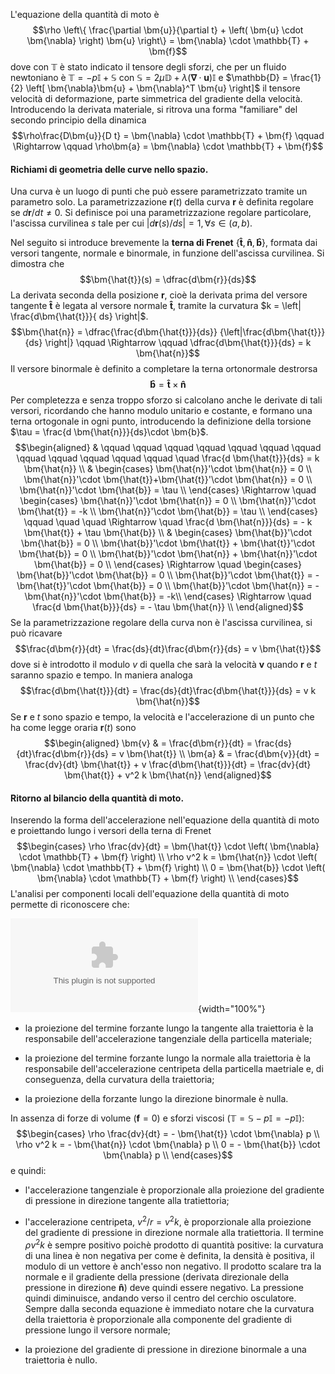 L'equazione della quantità di moto è
$$\rho \left\{ \frac{\partial \bm{u}}{\partial t} +
   \left( \bm{u} \cdot \bm{\nabla} \right) \bm{u} \right\} = 
   \bm{\nabla} \cdot \mathbb{T} + \bm{f}$$ dove con $\mathbb{T}$ è stato
indicato il tensore degli sforzi, che per un fluido newtoniano è
$\mathbb{T} = -p \mathbb{I} + \mathbb{S}$ con
$\mathbb{S} = 2 \mu \mathbb{D} + \lambda \left( 
 \bm{\nabla} \cdot \bm{u} \right) \mathbb{I}$ e
$\mathbb{D} = \frac{1}{2}
 \left[ \bm{\nabla}\bm{u} + \bm{\nabla}^T \bm{u} \right]$ il tensore
velocità di deformazione, parte simmetrica del gradiente della velocità.
Introducendo la derivata materiale, si ritrova una forma "familiare" del
secondo principio della dinamica
$$\rho\frac{D\bm{u}}{D t} = \bm{\nabla} \cdot \mathbb{T} + \bm{f}
  \qquad \Rightarrow \qquad
 \rho\bm{a} = \bm{\nabla} \cdot \mathbb{T} + \bm{f}$$

#### Richiami di geometria delle curve nello spazio.

Una curva è un luogo di punti che può essere parametrizzato tramite un
parametro solo. La parametrizzazione $\bm{r}(t)$ della curva $\bm{r}$ è
definita regolare se $d\bm{r}/dt \ne 0$. Si definisce poi una
parametrizzazione regolare particolare, l'ascissa curvilinea $s$ tale
per cui $\left| d\bm{r}(s)/ds
 \right| = 1, \forall s \in (a,b)$.

Nel seguito si introduce brevemente la **terna di Frenet**
$\left\{\bm{\hat{t}}, \bm{\hat{n}}, \bm{\hat{b}} \right\}$, formata dai
versori tangente, normale e binormale, in funzione dell'ascissa
curvilinea. Si dimostra che $$\bm{\hat{t}}(s) = \dfrac{d\bm{r}}{ds}$$ La
derivata seconda della posizione $\bm{r}$, cioè la derivata prima del
versore tangente $\bm{\hat{t}}$ è legata al versore normale
$\bm{\hat{t}}$, tramite la curvatura $k = \left| \frac{d\bm{\hat{t}}}{
 ds} \right|$. $$\bm{\hat{n}} = \dfrac{\frac{d\bm{\hat{t}}}{ds}}
    {\left|\frac{d\bm{\hat{t}}}{ds} \right|} 
  \qquad \Rightarrow \qquad
 \dfrac{d\bm{\hat{t}}}{ds} = k \bm{\hat{n}}$$ Il versore binormale è
definito a completare la terna ortonormale destrorsa
$$\bm{\hat{b}} = \bm{\hat{t}} \times \bm{\hat{n}}$$ Per completezza e
senza troppo sforzo si calcolano anche le derivate di tali versori,
ricordando che hanno modulo unitario e costante, e formano una terna
ortogonale in ogni punto, introducendo la definizione della torsione
$\tau = \frac{d \bm{\hat{n}}}{ds}\cdot \bm{b}$. $$\begin{aligned}
& \qquad \qquad \qquad \qquad \qquad \qquad \qquad \qquad 
  \qquad \qquad \qquad \qquad \quad
 \frac{d \bm{\hat{t}}}{ds} = k \bm{\hat{n}} \\
& \begin{cases}
 \bm{\hat{n}}'\cdot \bm{\hat{n}} = 0 \\
 \bm{\hat{n}}'\cdot \bm{\hat{t}}+\bm{\hat{t}}'\cdot \bm{\hat{n}} = 0 \\
 \bm{\hat{n}}'\cdot \bm{\hat{b}} = \tau \\
 \end{cases} \Rightarrow \quad
 \begin{cases}
 \bm{\hat{n}}'\cdot \bm{\hat{n}} = 0   \\
 \bm{\hat{n}}'\cdot \bm{\hat{t}} = -k  \\
 \bm{\hat{n}}'\cdot \bm{\hat{b}} = \tau \\
 \end{cases} \qquad \quad \quad \Rightarrow \quad 
  \frac{d \bm{\hat{n}}}{ds} = - k \bm{\hat{t}} + \tau \bm{\hat{b}} \\
& \begin{cases}
 \bm{\hat{b}}'\cdot \bm{\hat{b}} = 0 \\
 \bm{\hat{b}}'\cdot \bm{\hat{t}} + \bm{\hat{t}}'\cdot \bm{\hat{b}} = 0 \\
 \bm{\hat{b}}'\cdot \bm{\hat{n}} + \bm{\hat{n}}'\cdot \bm{\hat{b}} = 0 \\
 \end{cases} \Rightarrow \quad
 \begin{cases}
 \bm{\hat{b}}'\cdot \bm{\hat{b}} = 0 \\
 \bm{\hat{b}}'\cdot \bm{\hat{t}} = -\bm{\hat{t}}'\cdot \bm{\hat{b}} = 0 \\
 \bm{\hat{b}}'\cdot \bm{\hat{n}} = -\bm{\hat{n}}'\cdot \bm{\hat{b}} = -k\\
 \end{cases} \Rightarrow \quad
  \frac{d \bm{\hat{b}}}{ds} = - \tau \bm{\hat{n}} \\
\end{aligned}$$ Se la parametrizzazione regolare della curva non è
l'ascissa curvilinea, si può ricavare
$$\frac{d\bm{r}}{dt} = \frac{ds}{dt}\frac{d\bm{r}}{ds} = 
  v \bm{\hat{t}}$$ dove si è introdotto il modulo $v$ di quella che sarà
la velocità $\bm{v}$ quando $\bm{r}$ e $t$ saranno spazio e tempo. In
maniera analoga
$$\frac{d\bm{\hat{t}}}{dt} = \frac{ds}{dt}\frac{d\bm{\hat{t}}}{ds} = 
  v k \bm{\hat{n}}$$ Se $\bm{r}$ e $t$ sono spazio e tempo, la velocità
e l'accelerazione di un punto che ha come legge oraria $\bm{r}(t)$ sono
$$\begin{aligned}
  \bm{v} & = \frac{d\bm{r}}{dt} = \frac{ds}{dt}\frac{d\bm{r}}{ds} = 
    v \bm{\hat{t}} \\
  \bm{a} & = \frac{d\bm{v}}{dt} =
   \frac{dv}{dt} \bm{\hat{t}} + v \frac{d\bm{\hat{t}}}{dt} =
   \frac{dv}{dt} \bm{\hat{t}} + v^2 k \bm{\hat{n}}
 \end{aligned}$$

#### Ritorno al bilancio della quantità di moto.

Inserendo la forma dell'accelerazione nell'equazione della quantità di
moto e proiettando lungo i versori della terna di Frenet $$\begin{cases}
  \rho \frac{dv}{dt} =  \bm{\hat{t}} \cdot \left(
     \bm{\nabla} \cdot \mathbb{T} + \bm{f} \right) \\
  \rho v^2 k = \bm{\hat{n}} \cdot \left(
     \bm{\nabla} \cdot \mathbb{T} + \bm{f} \right) \\
  0 = \bm{\hat{b}} \cdot \left(
     \bm{\nabla} \cdot \mathbb{T} + \bm{f} \right) \\
 \end{cases}$$ L'analisi per componenti locali dell'equazione della
quantità di moto permette di riconoscere che:

![image](./fig/frenet.eps){width="100%"}

-   la proiezione del termine forzante lungo la tangente alla
    traiettoria è la responsabile dell'accelerazione tangenziale della
    particella materiale;

-   la proiezione del termine forzante lungo la normale alla traiettoria
    è la responsabile dell'accelerazione centripeta della particella
    maetriale e, di conseguenza, della curvatura della traiettoria;

-   la proiezione della forzante lungo la direzione binormale è nulla.

In assenza di forze di volume ($\bm{f}=0$) e sforzi viscosi
($\mathbb{T}=\mathbb{S}-p\mathbb{I}=-p\mathbb{I}$): $$\begin{cases}
  \rho \frac{dv}{dt} = - \bm{\hat{t}} \cdot \bm{\nabla} p \\
  \rho v^2 k         = - \bm{\hat{n}} \cdot \bm{\nabla} p \\
  0                  = - \bm{\hat{b}} \cdot \bm{\nabla} p \\
 \end{cases}$$ e quindi:

-   l'accelerazione tangenziale è proporzionale alla proiezione del
    gradiente di pressione in direzione tangente alla tratiettoria;

-   l'accelerazione centripeta, $v^2/r = v^2 k$, è proporzionale alla
    proiezione del gradiente di pressione in direzione normale alla
    tratiettoria. Il termine $\rho v^2 k$ è sempre positivo poichè
    prodotto di quantità positive: la curvatura di una linea è non
    negativa per come è definita, la densità è positiva, il modulo di un
    vettore è anch'esso non negativo. Il prodotto scalare tra la normale
    e il gradiente della pressione (derivata direzionale della pressione
    in direzione $\bm{\hat{n}}$) deve quindi essere negativo. La
    pressione quindi diminuisce, andando verso il centro del cerchio
    osculatore. Sempre dalla seconda equazione è immediato notare che la
    curvatura della traiettoria è proporzionale alla componente del
    gradiente di pressione lungo il versore normale;

-   la proiezione del gradiente di pressione in direzione binormale a
    una traiettoria è nullo.
